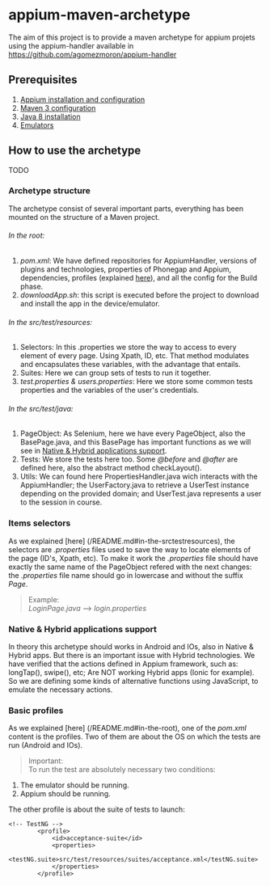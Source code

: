 # appium-maven-archetype
The aim of this project is to provide a maven archetype for appium projets using the appium-handler available in https://github.com/agomezmoron/appium-handler 

## Prerequisites
1. [Appium installation and configuration](/Documentation/prerequisites/appiumInstall.md)
2. [Maven 3 configuration](/Documentation/prerequisites/maven3Installation.md)
3. [Java 8 installation](/Documentation/prerequisites/jave8Installation.md)
4. [Emulators](/Documentation/prerequisites/emulatorsInstallation.md)


## How to use the archetype
TODO

### Archetype structure
The archetype consist of several important parts, everything has been mounted on the structure of a Maven project.

###### In the root:

1. _pom.xml_: We have defined repositories for AppiumHandler, versions of plugins and technologies, properties of Phonegap and Appium, dependencies, profiles (explained [here](/README.md#basic-profiles)), and all the config for the Build phase.
2. _downloadApp.sh_: this script is executed before the project to download and install the app in the device/emulator.

###### In the src/test/resources:

1. Selectors: In this .properties we store the way to access to every element of every page. Using Xpath, ID, etc. That method modulates and encapsulates these variables, with the advantage that entails.
2. Suites: Here we can group sets of tests to run it together.
3. _test.properties & users.properties_: Here we store some common tests properties and the variables of the user's credentials.

###### In the src/test/java:

1. PageObject: As Selenium, here we have every PageObject, also the BasePage.java, and this BasePage has important functions as we will see in [Native & Hybrid applications support](/README.md#native--hybrid-applications-support).
2. Tests: We store the tests here too. Some _@before_ and _@after_ are defined here, also the abstract method checkLayout().
3. Utils: We can found here PropertiesHandler.java wich interacts with the AppiumHandler; the UserFactory.java to retrieve a UserTest instance depending on the provided domain; and UserTest.java represents a user to the session in course.

### Items selectors
As we explained [here] (/README.md#in-the-srctestresources), the selectors are _.properties_ files used to save the way to locate elements of the page (ID's, Xpath, etc). To make it work the _.properties_ file should have exactly the same name of the PageObject refered with the next changes: the _.properties_ file name should go in lowercase and without the suffix _Page_.
> Example:  
_LoginPage.java_ --> _login.properties_
>

### Native & Hybrid applications support
In theory this archetype should works in Android and IOs, also in Native & Hybrid apps.
But there is an important issue with Hybrid technologies. We have verified that the actions defined in Appium framework, such as: longTap(), swipe(), etc; Are NOT working Hybrid apps (Ionic for example). So we are defining some kinds of alternative functions using JavaScript, to emulate the necessary actions.

### Basic profiles
As we explained [here] (/README.md#in-the-root), one of the _pom.xml_ content is the profiles. Two of them are about the OS on which the tests are run (Android and IOs).
> Important:  
To run the test are absolutely necessary two conditions:  
1. The emulator should be running.  
2. Appium should be running.
>

The other profile is about the suite of tests to launch:
```
<!-- TestNG -->
		<profile>
			<id>acceptance-suite</id>
			<properties>
				<testNG.suite>src/test/resources/suites/acceptance.xml</testNG.suite>
			</properties>
		</profile>
```
